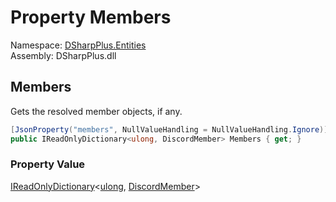 # Property Members

Namespace: [DSharpPlus.Entities](DSharpPlus.Entities.md)  
Assembly: DSharpPlus.dll

## <a id="DSharpPlus_Entities_DiscordInteractionResolvedCollection_Members"></a>Members

Gets the resolved member objects, if any.

```csharp
[JsonProperty("members", NullValueHandling = NullValueHandling.Ignore)]
public IReadOnlyDictionary<ulong, DiscordMember> Members { get; }
```

### Property Value

[IReadOnlyDictionary](https://learn.microsoft.com/dotnet/api/system.collections.generic.ireadonlydictionary\-2)<[ulong](https://learn.microsoft.com/dotnet/api/system.uint64), [DiscordMember](DSharpPlus.Entities.DiscordMember.md)\>

